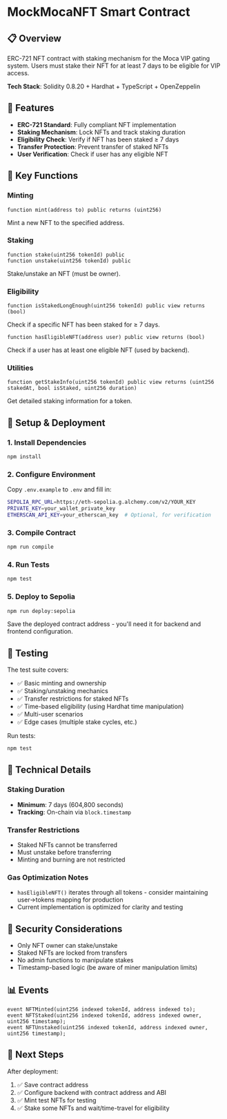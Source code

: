 # MockMocaNFT Smart Contract

## 📋 Overview

ERC-721 NFT contract with staking mechanism for the Moca VIP gating system. Users must stake their NFT for at least 7 days to be eligible for VIP access.

**Tech Stack**: Solidity 0.8.20 + Hardhat + TypeScript + OpenZeppelin

## 🎯 Features

- **ERC-721 Standard**: Fully compliant NFT implementation
- **Staking Mechanism**: Lock NFTs and track staking duration
- **Eligibility Check**: Verify if NFT has been staked ≥ 7 days
- **Transfer Protection**: Prevent transfer of staked NFTs
- **User Verification**: Check if user has any eligible NFT

## 🔧 Key Functions

### Minting
```solidity
function mint(address to) public returns (uint256)
```
Mint a new NFT to the specified address.

### Staking
```solidity
function stake(uint256 tokenId) public
function unstake(uint256 tokenId) public
```
Stake/unstake an NFT (must be owner).

### Eligibility
```solidity
function isStakedLongEnough(uint256 tokenId) public view returns (bool)
```
Check if a specific NFT has been staked for ≥ 7 days.

```solidity
function hasEligibleNFT(address user) public view returns (bool)
```
Check if a user has at least one eligible NFT (used by backend).

### Utilities
```solidity
function getStakeInfo(uint256 tokenId) public view returns (uint256 stakedAt, bool isStaked, uint256 duration)
```
Get detailed staking information for a token.

## 🚀 Setup & Deployment

### 1. Install Dependencies
```bash
npm install
```

### 2. Configure Environment
Copy `.env.example` to `.env` and fill in:
```bash
SEPOLIA_RPC_URL=https://eth-sepolia.g.alchemy.com/v2/YOUR_KEY
PRIVATE_KEY=your_wallet_private_key
ETHERSCAN_API_KEY=your_etherscan_key  # Optional, for verification
```

### 3. Compile Contract
```bash
npm run compile
```

### 4. Run Tests
```bash
npm test
```

### 5. Deploy to Sepolia
```bash
npm run deploy:sepolia
```

Save the deployed contract address - you'll need it for backend and frontend configuration.

## 🧪 Testing

The test suite covers:
- ✅ Basic minting and ownership
- ✅ Staking/unstaking mechanics
- ✅ Transfer restrictions for staked NFTs
- ✅ Time-based eligibility (using Hardhat time manipulation)
- ✅ Multi-user scenarios
- ✅ Edge cases (multiple stake cycles, etc.)

Run tests:
```bash
npm test
```

## 📝 Technical Details

### Staking Duration
- **Minimum**: 7 days (604,800 seconds)
- **Tracking**: On-chain via `block.timestamp`

### Transfer Restrictions
- Staked NFTs cannot be transferred
- Must unstake before transferring
- Minting and burning are not restricted

### Gas Optimization Notes
- `hasEligibleNFT()` iterates through all tokens - consider maintaining user→tokens mapping for production
- Current implementation is optimized for clarity and testing

## 🔐 Security Considerations

- Only NFT owner can stake/unstake
- Staked NFTs are locked from transfers
- No admin functions to manipulate stakes
- Timestamp-based logic (be aware of miner manipulation limits)

## 📊 Events

```solidity
event NFTMinted(uint256 indexed tokenId, address indexed to);
event NFTStaked(uint256 indexed tokenId, address indexed owner, uint256 timestamp);
event NFTUnstaked(uint256 indexed tokenId, address indexed owner, uint256 timestamp);
```

## 🎯 Next Steps

After deployment:
1. ✅ Save contract address
2. ✅ Configure backend with contract address and ABI
3. ✅ Mint test NFTs for testing
4. ✅ Stake some NFTs and wait/time-travel for eligibility

